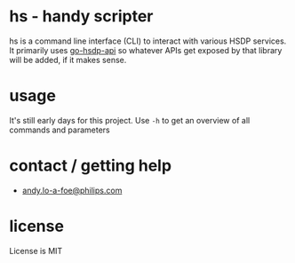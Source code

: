 # hs - handy scripter
hs is a command line interface (CLI) to interact with various HSDP services.
It primarily uses [go-hsdp-api](https://github.com/philips-software/go-hsdp-api) so whatever APIs get exposed by that library will be added, if it makes sense.

# usage
It's still early days for this project. Use `-h` to get an overview of all commands and parameters


# contact / getting help
- andy.lo-a-foe@philips.com

# license
License is MIT
